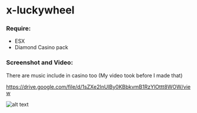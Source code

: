 # x-luckywheel


### Require:
- ESX
- Diamond Casino pack

### Screenshot and Video:
There are music include in casino too (My video took before I made that)

https://drive.google.com/file/d/1sZXe2InUlBy0KBbkvmB1RzYlOttt8WOW/view

![alt text](https://raw.githubusercontent.com/Sn0wBiT/x-luckywheel/master/20190825224811_1.jpg)
